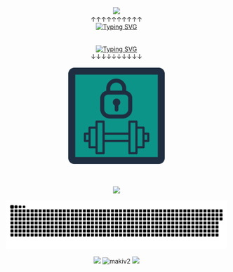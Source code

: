 
<!-- Website link -->
<div align="center">
  <a href="https://matijapopovic.vercel.app/">
    <img src="https://user-images.githubusercontent.com/55803544/212119195-87d6fb55-634d-43a0-8eeb-33b1a25ce66e.gif">
  </a>
</div>

<div align="center">↑↑↑↑↑↑↑↑↑↑</div>
<div align="center"><a href="https://matijapopovic.vercel.app/"><img src="https://readme-typing-svg.demolab.com?font=Fira+Code&weight=500&size=28&duration=1500&pause=100&color=3BF7DF&center=true&vCenter=true&width=435&lines=Website!!!;Now+compatible+on+phone!" alt="Typing SVG" /></a></div>

<br/>
<br/>

<!-- PRVault -->
<div align="center"><a href="https://prvault-mvp-website.vercel.app/"><img src="https://readme-typing-svg.demolab.com?font=Fira+Code&weight=500&size=28&duration=2000&pause=1500&color=0D9488&center=true&vCenter=true&width=435&lines=Also+check+out+PRVault!" alt="Typing SVG" /></a></div>
<div align="center">↓↓↓↓↓↓↓↓↓↓</div>
<br/>
<div align="center">
  <a href="https://prvault-mvp-website.vercel.app/">
    <img src="https://github.com/makiv2/makiv2/blob/main/Logo1024x1024.png" width=220 alt="PRVault Logo" />
  </a>
</div>
                                
<br/>
<br/>

<!-- VISITOR COUNTER -->
<p align="center"> <img src="https://komarev.com/ghpvc/?username=makiv2&color=00ADB5&style=for-the-badge">

  
<!-- SNAKE GAME -->
<p align="center"> <a href=#><img src="contributions.svg"></a>


<!-- STREAKSTATS... -->    
<p align="center"> <img src="https://streak-stats.demolab.com?user=makiv2&theme=git-dark&fire=00DDA7&currStreakNum=00DDA7">

    
<!-- STATS --> <!-- THEMES: gotham, maroongold -->
 <img src="https://github-readme-stats-git-masterrstaa-rickstaa.vercel.app/api?username=makiv2&show_icons=true&theme=maroongold" alt="makiv2" />

    
<!-- LANGUAGES --> <!-- THEMES: highcontrast, maroongold -->
<img width="495px" src="https://github-readme-stats-git-masterrstaa-rickstaa.vercel.app/api/top-langs/?username=makiv2&hide_title=true&layout=compact&theme=maroongold">


<!-- TEST... -->

